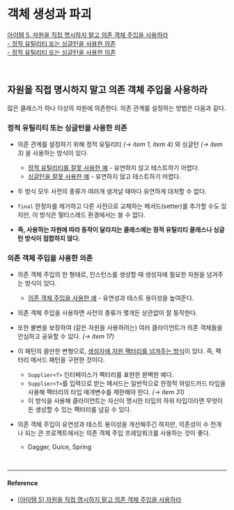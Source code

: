 # 객체 생성과 파괴

[아이템 5. 자원을 직접 명시하지 말고 의존 객체 주입을 사용하라](#자원을-직접-명시하지-말고-의존-객체-주입을-사용하라)  
[- 정적 유틸리티 또는 싱글턴을 사용한 의존](정적-유틸리티-또는-싱글턴을-사용한-의존)  
[- 정적 유틸리티 또는 싱글턴을 사용한 의존](의존-객체-주입을-사용한-의존)  

<br>

## 자원을 직접 명시하지 말고 의존 객체 주입을 사용하라

많은 클래스가 하나 이상의 자원에 의존한다. 의존 관계를 설정하는 방법은 다음과 같다.


### 정적 유틸리티 또는 싱글턴을 사용한 의존
- 의존 관계를 설정하기 위해 정적 유틸리티 *(→ item 1, item 4)* 와 싱글턴 *(→ item 3)* 을 사용하는 방식이 있다.
  - [정적 유틸리티를 잘못 사용한 예](../../src/main/java/study/heejin/chapter2/item5/SpellCheckerUtility.java) - 유연하지 않고 테스트하기 어렵다.
  - [싱글턴을 잘못 사용한 예](../../src/main/java/study/heejin/chapter2/item5/SpellCheckerSingleton.java) - 유연하지 않고 테스트하기 어렵다.


- 두 방식 모두 사전의 종류가 여러개 생겨날 때마다 유연하게 대처할 수 없다.
- `final` 한정자를 제거하고 다른 사전으로 교체하는 메서드(setter)를 추가할 수도 있지만, 이 방식은 멀티스레드 환경에서는 쓸 수 없다.
- **즉, 사용하는 자원에 따라 동작이 달라지는 클래스에는 정적 유틸리티 클래스나 싱글턴 방식이 접합하지 않다.**


### 의존 객체 주입을 사용한 의존

- 의존 객체 주입의 한 형태로, 인스턴스를 생성할 때 생성자에 필요한 자원을 넘겨주는 방식이 있다.
  - [의존 객체 주입을 사용한 예](../../src/main/java/study/heejin/chapter2/item5/SpellCheckerDI.java) - 유연성과 테스트 용이성을 높여준다.


- 의존 객체 주입을 사용하면 사전의 종류가 몇개든 상관없이 잘 동작한다.
- 또한 불변을 보장하여 (같은 자원을 사용하려는) 여러 클라이언트가 의존 객체들을 안심하고 공유할 수 있다. *(→ item 17)*
- 이 패턴의 쓸만한 변형으로, [생성자에 자원 팩터리를 넘겨주는 방식](../../src/test/java/study/heejin/chapter2/Item5Test.java)이 있다.
  즉, 팩터리 메서드 패턴을 구현한 것이다.
  - `Supplier<T>` 인터페이스가 팩터리를 표현한 완벽한 예다.
  - `Supplier<T>`를 입력으로 받는 메서드는 일반적으로 한정적 와일드카드 타입을 사용해 팩터리의 타입 매개변수를 제한해야 한다. *(→ item 31)*
  - 이 방식을 사용해 클라이언트는 자신이 명시한 타입의 하위 타입이라면 무엇이든 생성할 수 있는 팩터리를 넘길 수 있다.


- 의존 객체 주입이 유연성과 테스트 용이성을 개선해주긴 하지만, 의존성이 수 천개나 되는 큰 프로젝트에서는 의존 객체 주입 프레임워크를 사용하는 것이 좋다.
  - Dagger, Guice, Spring
      
<br>

---
#### Reference

- [[아이템 5] 자원을 직접 명시하지 말고 의존 객체 주입을 사용하라](https://parkadd.tistory.com/75)


